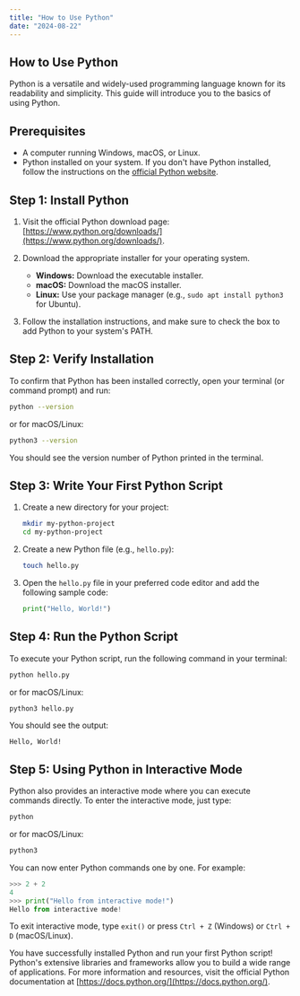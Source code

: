 ```yaml
---
title: "How to Use Python"
date: "2024-08-22"
---
```


## How to Use Python

Python is a versatile and widely-used programming language known for its readability and simplicity. This guide will introduce you to the basics of using Python.

## Prerequisites

- A computer running Windows, macOS, or Linux.
- Python installed on your system. If you don't have Python installed, follow the instructions on the [official Python website](https://www.python.org/downloads/).

## Step 1: Install Python

1. Visit the official Python download page: [https://www.python.org/downloads/](https://www.python.org/downloads/).
2. Download the appropriate installer for your operating system.

   - **Windows:** Download the executable installer.
   - **macOS:** Download the macOS installer.
   - **Linux:** Use your package manager (e.g., `sudo apt install python3` for Ubuntu).

3. Follow the installation instructions, and make sure to check the box to add Python to your system's PATH.

## Step 2: Verify Installation

To confirm that Python has been installed correctly, open your terminal (or command prompt) and run:

```bash
python --version
```

or for macOS/Linux:

```bash
python3 --version
```

You should see the version number of Python printed in the terminal.

## Step 3: Write Your First Python Script

1. Create a new directory for your project:

   ```bash
   mkdir my-python-project
   cd my-python-project
   ```

2. Create a new Python file (e.g., `hello.py`):

   ```bash
   touch hello.py
   ```

3. Open the `hello.py` file in your preferred code editor and add the following sample code:

   ```python
   print("Hello, World!")
   ```

## Step 4: Run the Python Script

To execute your Python script, run the following command in your terminal:

```bash
python hello.py
```

or for macOS/Linux:

```bash
python3 hello.py
```

You should see the output:

```
Hello, World!
```

## Step 5: Using Python in Interactive Mode

Python also provides an interactive mode where you can execute commands directly. To enter the interactive mode, just type:

```bash
python
```

or for macOS/Linux:

```bash
python3
```

You can now enter Python commands one by one. For example:

```python
>>> 2 + 2
4
>>> print("Hello from interactive mode!")
Hello from interactive mode!
```

To exit interactive mode, type `exit()` or press `Ctrl + Z` (Windows) or `Ctrl + D` (macOS/Linux).


You have successfully installed Python and run your first Python script! Python's extensive libraries and frameworks allow you to build a wide range of applications. For more information and resources, visit the official Python documentation at [https://docs.python.org/](https://docs.python.org/).
